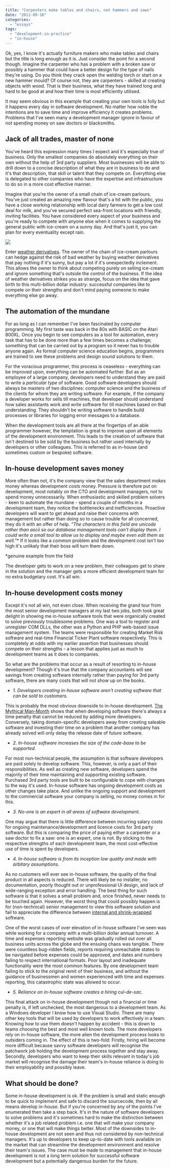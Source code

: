 ```yaml
---
title: "Carpenters make tables and chairs, not hammers and saws"
date: "2011-09-16"
categories: 
  - "essays"
tags: 
  - "development-in-practice"
  - "in-house"
---
```


Ok, yes, I know it's actually furniture makers who make tables and chairs but the title is long enough as it is. Just consider the point for a second though. Imagine the carpenter who has a problem with a broken saw or possibly a hammer that could have a better design for the type of nails they're using. Do you think they crack open the welding torch or start on a new hammer mould? Of course not, they are carpenters - skilled at creating objects with wood. That is their business, what they have trained long and hard to be good at and how their time is most efficiently utilised.

It may seem obvious in this example that creating your own tools is folly but it happens every day in software development. No matter how noble the intentions are to save time and improve efficiency it creates problems. Problems that I've seen many a development manager ignore in favour of not spending money on saw doctors or blacksmiths.

## Jack of all trades, master of none

You've heard this expression many times I expect and it's especially true of business. Only the smallest companies do absolutely everything on their own without the help of 3rd party suppliers. Most businesses will be able to drill down to a concise description of what they are in business to do and it's that description, that skill or talent that they compete on. Everything else is delegated to other companies who have the expertise and infrastructure to do so in a more cost effective manner.

Imagine that you're the owner of a small chain of ice-cream parlours. You've just created an amazing new flavour that's a hit with the public, you have a close working relationship with local dairy farmers to get a low cost deal for milk, and you've secured perfect sea-front locations with friendly, inviting facilities. You have considered every aspect of your business and you're ready to compete with anyone else when it comes to supplying the general public with ice-cream on a sunny day. And that's just it, you can plan for every eventuality except rain.

![](/images/ice-cream.png)

Enter [weather derivatives](http://www.investopedia.com/articles/optioninvestor/05/052505.asp). The owner of the chain of ice-cream parlours can hedge against the risk of bad weather by buying weather derivatives that pay nothing if it's sunny, but pay a lot if it's unexpectedly inclement. This allows the owner to think about competing purely on selling ice-cream and ignore something that's outside the control of the business. If the idea of weather derivatives strikes you as strange, focus on the idea that gave birth to this multi-billion dollar industry: successful companies like to compete on their strengths and don't mind paying someone to make everything else go away.

## The automation of the mundane

For as long as I can remember I've been fascinated by computer programming. My first taste was back in the 80s with BASIC on the Atari 800XL. Once you begin to see computers as a tool for automation, every task that has to be done more than a few times becomes a challenge; something that can be carried out by a program so it never has to trouble anyone again. As formal computer science education begins, programmers are trained to see these problems and design sound solutions to them.

For the voracious programmer, this process is ceaseless - everything can be improved upon, everything can be automated further. But as an employee of a large company, developers need to understand they are paid to write a _particular type_ of software. Good software developers should always be masters of two disciplines: computer science and the business of the clients for whom they are writing software. For example, if the company a developer works for sells till machines, that developer should understand how sales assistants work and write software for till machines based on that understanding. They shouldn't be writing software to handle build processes or libraries for logging error messages to a database.

When the development tools are all there at the fingertips of an able programmer however, the temptation is great to improve upon all elements of the development environment. This leads to the creation of software that isn't destined to be sold by the business but rather used internally by developers or other colleagues. This is referred to as in-house (and sometimes custom or bespoke) software.

## In-house development saves money

More often than not, it's the company view that the sales department _makes_ money whereas development _costs_ money. Pressure is therefore put on development, most notably on the CTO and development managers, not to spend money unnecessarily. When enthusiastic and skilled problem solvers - keen to automate the mundane - spend a couple of months in a development team, they notice the bottlenecks and inefficiencies. Proactive developers will want to get ahead and raise their concerns with management but rather than doing so to cause trouble for all concerned, they do it with an offer of help. _"The characters in this field are unicode rather than ascii so our database management tools can't display them. I could write a small tool to allow us to display and maybe even edit them as well."_\* If it looks like a common problem and the development cost isn't too high it's unlikely that their boss will turn them down.

\*genuine example from the field

The developer gets to work on a new problem, their colleagues get to share in the solution and the manager gets a more efficient development team for no extra budgetary cost. It's all win.

## In-house development costs money

Except it's not all win, not even close. When receiving the grand tour from the most senior development managers at my last two jobs, both took great delight in showing me in-house software tools that were organically created to solve previously troublesome problems. One was a tool to register and unregister COM DLLs, the other was a Python and PHP web-based issue management system. The teams were responsible for creating Market Risk software and real-time Financial Ticker Plant software respectively. This is completely at odds with my earlier assertion that businesses should compete on their strengths - a lesson that applies just as much to development teams as it does to companies.

So what are the problems that occur as a result of resorting to in-house development? Though it's true that the company accountants will see savings from creating software internally rather than paying for 3rd party software, there are many costs that will not show up on the books.

- _1\. Developers creating in-house software aren't creating software that can be sold to customers._

This is probably the most obvious downside to in-house development. [The Mythical Man-Month](http://www.amazon.co.uk/Mythical-Month-Essays-Software-Engineering/dp/0201835959) shows that when developing software there's always a time penalty that cannot be reduced by adding more developers. Conversely, taking domain-specific developers away from creating saleable software and investing their time on a problem that another company has already solved will only delay the release date of future software.

- _2\. In-house software increases the size of the code-base to be supported._

For most non-technical people, the assumption is that software developers are paid solely to develop software. This, however, is only a part of their responsibilities. As well as creating new software, developers spend the majority of their time maintaining and supporting existing software. Purchased 3rd party tools are built to be configurable to cope with changes to the way it's used. In-house software has ongoing development costs as other changes take place. And unlike the ongoing support and development to the commercial software your company is selling, no money comes in for this.

- _3\. No-one is an expert in all areas of software development._

One may argue that there is little difference between incurring salary costs for ongoing maintenance/development and licence costs for 3rd party software. But this is comparing the price of paying either a carpenter or a saw doctor to fix a saw: one is an expert, one is not. By sticking to the respective strengths of each development team, the most cost-effective use of time is spent by developers.

- _4\. In-house software is from its inception_ _low quality and made with_ _arbitary assumptions._

As no customers will ever see in-house software, the quality of the final product in all aspects is reduced. There will likely be no installer, no documentation, poorly thought out or unprofessional UI design, and lack of wide-ranging exception and error handling. The best thing for such software is that it solves a small problem and, once finished, never needs to be touched again. However, the worst thing that could possibly happen is for (non-technical) senior management to view this software solution and fail to appreciate the difference between [internal and shrink-wrapped](http://www.joelonsoftware.com/articles/FiveWorlds.html) software.

One of the worst cases of over elevation of in-house software I've seen was while working for a company with a multi-billion dollar annual turnover. A time and expenses reporting website was gradually rolled out over all business units across the globe and the ensuing chaos was tangible. There were countless bug-ridden fields, reports requiring unreachable states to be navigated before expenses could be approved, and dates and numbers failing to respect international formats. Poor layout and inadequate functionality were the most common features. By one development team failing to stick to the original remit of their business, and without the guidance of businessmen and women experienced with time and expenses reporting, this catastrophic state was allowed to occur.

- _5\. Reliance on in-house software creates a hiring cul-de-sac._

This final attack on in-house development though not a financial or time penalty is, if left unchecked, the most dangerous to a development team. As a Windows developer I know how to use Visual Studio. There are many other key tools that will be used by developers to work effectively in a team. Knowing how to use them doesn't happen by accident - this is down to teams choosing the best and most well known tools. The more developers rely on in-house software, the more alien the development process looks to outsiders coming in. The effect of this is two-fold: Firstly, hiring will become more difficult because savvy software developers will recognise the patchwork job holding the development process together and stay away. Secondly, developers who want to keep their skills relevant in today's job market will recognise the damage their team's in-house reliance is doing to their employability and possibly leave.

## What should be done?

Some in-house development is ok. If the problem is small and static enough to be quick to implement and safe to discard the sourcecode, then by all means develop in-house. But if you're concerned by any of the points I've enumerated then take a step back. It's in the nature of software developers to solve problems and it's sometimes hard to make the distinction between whether it's a job related problem i.e. one that will make your company money, or one that will make things better. Most of the downsides to in-house development are not seen and thus not considered by non-technical managers. It's up to developers to keep up-to-date with tools available on the market that can streamline the development environment and resolve their team's issues. The case must be made to management that in-house development is not a long term solution for successful software development but a potentially dangerous burden for the future.
